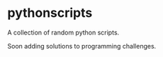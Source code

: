 # pythonscripts
A collection of random python scripts.

Soon adding solutions to programming challenges.
